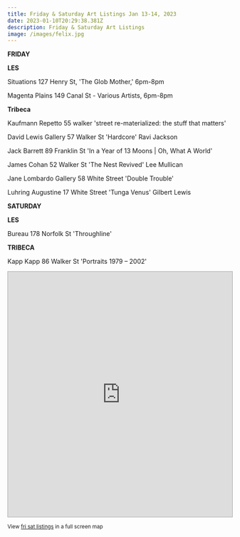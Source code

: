```yaml
---
title: Friday & Saturday Art Listings Jan 13-14, 2023
date: 2023-01-10T20:29:38.381Z
description: Friday & Saturday Art Listings
image: /images/felix.jpg
---
```

**F﻿RIDAY**

**L﻿ES** 

Situations 127 Henry St, 'The Glob Mother,' 6pm-8pm

Magenta Plains 149 Canal St - Various Artists, 6pm-8pm 

**Tribeca**

Kaufmann Repetto	55 walker 'street re-materialized: the stuff that matters' 

David Lewis Gallery	57 Walker St 'Hardcore' Ravi Jackson 

Jack Barrett 89 Franklin St 'In a Year of 13 Moons | Oh, What A World'

James Cohan 52 Walker St 'The Nest Revived' Lee Mullican

Jane Lombardo Gallery 58 White Street 'Double Trouble'

Luhring Augustine 17 White Street 'Tunga Venus' Gilbert Lewis

**S﻿ATURDAY**

**L﻿ES**

Bureau 178 Norfolk St 'Throughline'

**T﻿RIBECA**

Kapp Kapp 86 Walker St 'Portraits 1979 – 2002'

<p><iframe src='https://batchgeo.com/map/a41b0ca4b607e9540d052b393917268e' frameborder='0' width='100%' height='550' sandbox='allow-top-navigation allow-scripts allow-popups allow-popups-to-escape-sandbox allow-same-origin allow-modals allow-forms' allow='geolocation https://batchgeo.com' style='border:1px solid #aaa;' scrolling='no'></iframe></p><p><small>View <a href='https://batchgeo.com/map/a41b0ca4b607e9540d052b393917268e'>fri sat listings</a> in a full screen map</small></p>
